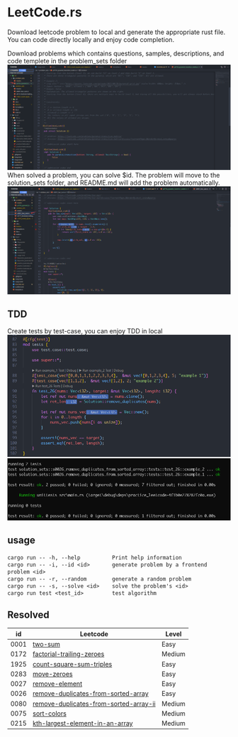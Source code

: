 # LeetCode.rs
Download leetcode problem to local and generate the appropriate rust file. You can code directly locally and enjoy code completion.

Download problems which contains questions, samples, descriptions, and code templete in the problem_sets folder
<img src="./img/problem.png">
When solved a problem, you can solve $id. The problem will move to the solution_sets folder, and README.md will add the problem automatically.
<img src="./img/solved.png">

## TDD
Create tests by test-case, you can enjoy TDD in local
<img src="./img/tests.png">
<img src="./img/tdd.png">

## usage
```shell
cargo run -- -h, --help          Print help information
cargo run -- -i, --id <id>       generate problem by a frontend problem <id>
cargo run -- -r, --random        generate a random problem
cargo run -- -s, --solve <id>    solve the problem's <id>
cargo run test <test_id>         test algorithm
```

## Resolved
<table id="leetcode" class="table-auto">
  <thead>
    <tr>
      <th>id</th>
      <th>Leetcode</th>
      <th>Level</th>
    </tr>
  </thead>
  <tbody>
   <tr>
        <td>0001</td>
        <td><a href="./src/solution_sets/s0001_two_sum.rs"> two-sum</a></td>
        <td>Easy</td>
    </tr>
   <tr>
        <td>0172</td>
        <td><a href="./src/solution_sets/s0172_factorial_trailing_zeroes.rs"> factorial-trailing-zeroes</a></td>
        <td>Medium</td>
    </tr>
   <tr>
        <td>1925</td>
        <td><a href="./src/solution_sets/s1925_count_square_sum_triples.rs"> count-square-sum-triples</a></td>
        <td>Easy</td>
    </tr>
   <tr>
        <td>0283</td>
        <td><a href="./src/solution_sets/s0283_move_zeroes.rs"> move-zeroes</a></td>
        <td>Easy</td>
    </tr>
   <tr>
        <td>0027</td>
        <td><a href="./src/solution_sets/s0027_remove_element.rs"> remove-element</a></td>
        <td>Easy</td>
    </tr>
   <tr>
        <td>0026</td>
        <td><a href="./src/solution_sets/s0026_remove_duplicates_from_sorted_array.rs"> remove-duplicates-from-sorted-array</a></td>
        <td>Easy</td>
    </tr>
   <tr>
        <td>0080</td>
        <td><a href="./src/solution_sets/s0080_remove_duplicates_from_sorted_array_ii.rs"> remove-duplicates-from-sorted-array-ii</a></td>
        <td>Medium</td>
    </tr>
   <tr>
        <td>0075</td>
        <td><a href="./src/solution_sets/s0075_sort_colors.rs"> sort-colors</a></td>
        <td>Medium</td>
    </tr>
   <tr>
        <td>0215</td>
        <td><a href="./src/solution_sets/s0215_kth_largest_element_in_an_array.rs"> kth-largest-element-in-an-array</a></td>
        <td>Medium</td>
    </tr>
